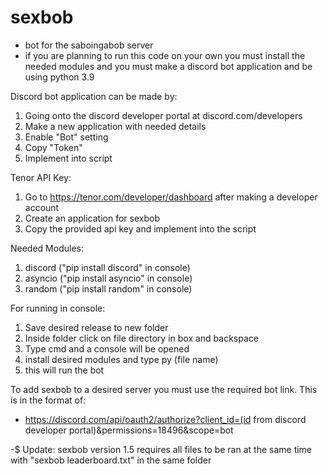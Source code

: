 # sexbob
- bot for the saboingabob server 
- if you are planning to run this code on your own you must install the needed modules and you must make a discord bot application and be using python 3.9

Discord bot application can be made by:
1. Going onto the discord developer portal at discord.com/developers
2. Make a new application with needed details
3. Enable "Bot" setting
4. Copy "Token"
5. Implement into script

Tenor API Key:
1. Go to https://tenor.com/developer/dashboard after making a developer account
2. Create an application for sexbob
3. Copy the provided api key and implement into the script

Needed Modules: 
1. discord ("pip install discord" in console)
2. asyncio ("pip install asyncio" in console)
3. random ("pip install random" in console)


For running in console:
1. Save desired release to new folder
2. Inside folder click on file directory in box and backspace
3. Type cmd and a console will be opened
4. install desired modules and type py (file name)
5. this will run the bot

To add sexbob to a desired server you must use the required bot link. This is in the format of:
- https://discord.com/api/oauth2/authorize?client_id=(id from discord developer portal)&permissions=18496&scope=bot

-$ Update: sexbob version 1.5 requires all files to be ran at the same time with "sexbob leaderboard.txt" in the same folder
